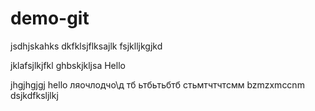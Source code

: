 # demo-git
jsdhjskahks
dkfklsjflksajlk
fsjklljkgjkd

jklafsjlkjfkl
ghbskjkljsa
Hello

jhgjhgjgj hello
ляочлодчо\д
 тб ьтбьтьбтб 
 стьмтчтчтсмм
 bzmzxmccnm
 dsjkdfksljlkj